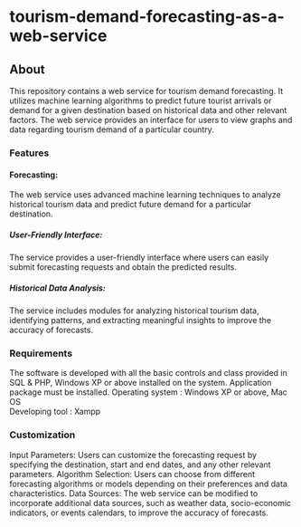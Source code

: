 # tourism-demand-forecasting-as-a-web-service

## About
This repository contains a web service for tourism demand forecasting. It utilizes machine learning algorithms to predict future tourist arrivals or demand for a given destination based on historical data and other relevant factors. The web service provides an interface for users to view graphs and data regarding tourism demand of a particular country.
### Features 
#### Forecasting: 
The web service uses advanced machine learning techniques to analyze historical tourism data and predict future demand for a particular destination.
##### User-Friendly Interface: 
The service provides a user-friendly interface where users can easily submit forecasting requests and obtain the predicted results.
##### Historical Data Analysis: 
The service includes modules for analyzing historical tourism data, identifying patterns, and extracting meaningful insights to improve the accuracy of forecasts.
### Requirements
The software is developed with all the basic controls and class provided in 
SQL & PHP, Windows XP or above installed on the system. Application 
package must be installed. 
Operating system : Windows XP or above, Mac OS  
Developing tool : Xampp
### Customization
Input Parameters: Users can customize the forecasting request by specifying the destination, start and end dates, and any other relevant parameters.
Algorithm Selection: Users can choose from different forecasting algorithms or models depending on their preferences and data characteristics.
Data Sources: The web service can be modified to incorporate additional data sources, such as weather data, socio-economic indicators, or events calendars, to improve the accuracy of forecasts.
 
